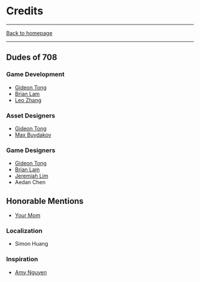# Credits

-----

[Back to homepage](..)

-----

## Dudes of 708

### Game Development

* [Gideon Tong](https://gideontong.com)
* [Brian Lam](https://github.com/brilam8)
* [Leo Zhang](https://github.com/Leo10250)

### Asset Designers

* [Gideon Tong](https://gideontong.com)
* [Max Buydakov](https://github.com/mbuyd)

### Game Designers

* [Gideon Tong](https://gideontong.com)
* [Brian Lam](https://github.com/brilam8)
* [Jeremiah Lim](https://github.com/jerlim01)
* Aedan Chen

## Honorable Mentions

* [Your Mom](https://www.youtube.com/watch?v=dQw4w9WgXcQ)

### Localization

* Simon Huang

### Inspiration

* [Amy Nguyen](https://www.github.com/amytnguyen01/)
